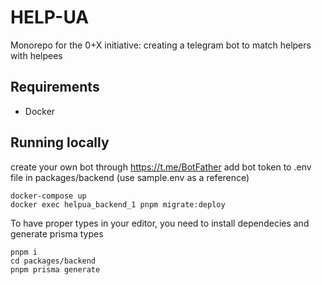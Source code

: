 # HELP-UA

Monorepo for the 0+X initiative: creating a telegram bot to match helpers with helpees

## Requirements

- Docker

## Running locally

create your own bot through https://t.me/BotFather
add bot token to .env file in packages/backend (use sample.env as a reference)

```
docker-compose up
docker exec helpua_backend_1 pnpm migrate:deploy
```

To have proper types in your editor, you need to install dependecies and generate prisma types

```
pnpm i
cd packages/backend
pnpm prisma generate
```
